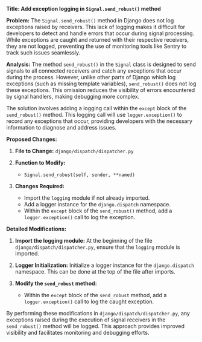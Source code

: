 **Title: Add exception logging in `Signal.send_robust()` method**

**Problem:**
The `Signal.send_robust()` method in Django does not log exceptions raised by receivers. This lack of logging makes it difficult for developers to detect and handle errors that occur during signal processing. While exceptions are caught and returned with their respective receivers, they are not logged, preventing the use of monitoring tools like Sentry to track such issues seamlessly.

**Analysis:**
The method `send_robust()` in the `Signal` class is designed to send signals to all connected receivers and catch any exceptions that occur during the process. However, unlike other parts of Django which log exceptions (such as missing template variables), `send_robust()` does not log these exceptions. This omission reduces the visibility of errors encountered by signal handlers, making debugging more complex.

The solution involves adding a logging call within the `except` block of the `send_robust()` method. This logging call will use `logger.exception()` to record any exceptions that occur, providing developers with the necessary information to diagnose and address issues.

**Proposed Changes:**
1. **File to Change:** `django/dispatch/dispatcher.py`

2. **Function to Modify:** 
   - `Signal.send_robust(self, sender, **named)`

3. **Changes Required:**
   - Import the `logging` module if not already imported.
   - Add a logger instance for the `django.dispatch` namespace.
   - Within the `except` block of the `send_robust()` method, add a `logger.exception()` call to log the exception.

**Detailed Modifications:**

1. **Import the logging module:** At the beginning of the file `django/dispatch/dispatcher.py`, ensure that the `logging` module is imported.
   
2. **Logger Initialization:** Initialize a logger instance for the `django.dispatch` namespace. This can be done at the top of the file after imports.

   

3. **Modify the `send_robust` method:** 
   - Within the `except` block of the `send_robust` method, add a `logger.exception()` call to log the caught exception. 

   

By performing these modifications in `django/dispatch/dispatcher.py`, any exceptions raised during the execution of signal receivers in the `send_robust()` method will be logged. This approach provides improved visibility and facilitates monitoring and debugging efforts.